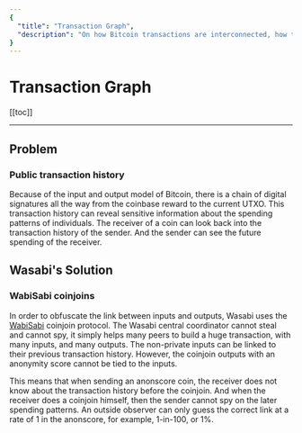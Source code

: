 ```yaml
---
{
  "title": "Transaction Graph",
  "description": "On how Bitcoin transactions are interconnected, how this is dangerous for privacy, and how to fix it. This is the Wasabi documentation, an archive of knowledge about the open-source, non-custodial and privacy-focused Bitcoin wallet for desktop."
}
---
```


# Transaction Graph

[[toc]]

---

## Problem

### Public transaction history

Because of the input and output model of Bitcoin, there is a chain of digital signatures all the way from the coinbase reward to the current UTXO.
This transaction history can reveal sensitive information about the spending patterns of individuals.
The receiver of a coin can look back into the transaction history of the sender.
And the sender can see the future spending of the receiver.

## Wasabi's Solution

### WabiSabi coinjoins

In order to obfuscate the link between inputs and outputs, Wasabi uses the [WabiSabi](https://github.com/zkSNACKs/WabiSabi) coinjoin protocol.
The Wasabi central coordinator cannot steal and cannot spy, it simply helps many peers to build a huge transaction, with many inputs, and many outputs.
The non-private inputs can be linked to their previous transaction history.
However, the coinjoin outputs with an anonymity score cannot be tied to the inputs.

This means that when sending an anonscore coin, the receiver does not know about the transaction history before the coinjoin.
And when the receiver does a coinjoin himself, then the sender cannot spy on the later spending patterns.
An outside observer can only guess the correct link at a rate of 1 in the anonscore, for example, 1-in-100, or 1%.
